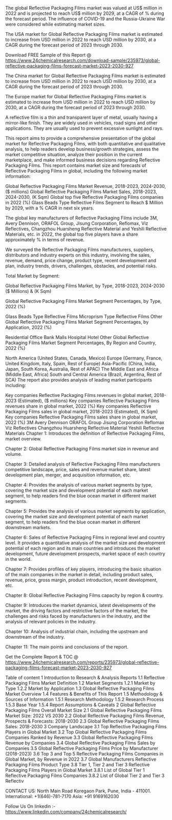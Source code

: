 The global Reflective Packaging Films market was valued at US$ million in 2022 and is projected to reach US$ million by 2029, at a CAGR of % during the forecast period. The influence of COVID-19 and the Russia-Ukraine War were considered while estimating market sizes.

The USA market for Global Reflective Packaging Films market is estimated to increase from USD million in 2022 to reach USD million by 2030, at a CAGR during the forecast period of 2023 through 2030.

Download FREE Sample of this Report @ https://www.24chemicalresearch.com/download-sample/235973/global-reflective-packaging-films-forecast-market-2023-2030-927

The China market for Global Reflective Packaging Films market is estimated to increase from USD million in 2022 to reach USD million by 2030, at a CAGR during the forecast period of 2023 through 2030.

The Europe market for Global Reflective Packaging Films market is estimated to increase from USD million in 2022 to reach USD million by 2030, at a CAGR during the forecast period of 2023 through 2030.

A reflective film is a thin and transparent layer of metal, usually having a mirror-like finish. They are widely used in vehicles, road signs and other applications. They are usually used to prevent excessive sunlight and rays.

This report aims to provide a comprehensive presentation of the global market for Reflective Packaging Films, with both quantitative and qualitative analysis, to help readers develop business/growth strategies, assess the market competitive situation, analyze their position in the current marketplace, and make informed business decisions regarding Reflective Packaging Films. This report contains market size and forecasts of Reflective Packaging Films in global, including the following market information:

Global Reflective Packaging Films Market Revenue, 2018-2023, 2024-2030, ($ millions)
Global Reflective Packaging Films Market Sales, 2018-2023, 2024-2030, (K Sqm)
Global top five Reflective Packaging Films companies in 2022 (%)
Glass Beads Type Reflective Films Segment to Reach $ Million by 2029, with a % CAGR in next six years.

The global key manufacturers of Reflective Packaging Films include 3M, Avery Dennison, ORAFOL Group, Jisung Corporation, Reflomax, Viz Reflectives, Changzhou Huarsheng Reflective Material and Yeshili Reflective Materials, etc. in 2022, the global top five players have a share approximately % in terms of revenue.

We surveyed the Reflective Packaging Films manufacturers, suppliers, distributors and industry experts on this industry, involving the sales, revenue, demand, price change, product type, recent development and plan, industry trends, drivers, challenges, obstacles, and potential risks.

Total Market by Segment:

Global Reflective Packaging Films Market, by Type, 2018-2023, 2024-2030 ($ Millions) & (K Sqm)

Global Reflective Packaging Films Market Segment Percentages, by Type, 2022 (%)

Glass Beads Type Reflective Films
Microprism Type Reflective Films
Other
Global Reflective Packaging Films Market Segment Percentages, by Application, 2022 (%)

Residential
Office
Bank
Malls
Hosipital
Hotel
Other
Global Reflective Packaging Films Market Segment Percentages, By Region and Country, 2022 (%)

North America (United States, Canada, Mexico)
Europe (Germany, France, United Kingdom, Italy, Spain, Rest of Europe)
Asia-Pacific (China, India, Japan, South Korea, Australia, Rest of APAC)
The Middle East and Africa (Middle East, Africa)
South and Central America (Brazil, Argentina, Rest of SCA)
The report also provides analysis of leading market participants including:

Key companies Reflective Packaging Films revenues in global market, 2018-2023 (Estimated), ($ millions)
Key companies Reflective Packaging Films revenues share in global market, 2022 (%)
Key companies Reflective Packaging Films sales in global market, 2018-2023 (Estimated), (K Sqm)
Key companies Reflective Packaging Films sales share in global market, 2022 (%)
3M
Avery Dennison
ORAFOL Group
Jisung Corporation
Reflomax
Viz Reflectives
Changzhou Huarsheng Reflective Material
Yeshili Reflective Materials
Chapter 1: Introduces the definition of Reflective Packaging Films, market overview.

Chapter 2: Global Reflective Packaging Films market size in revenue and volume.

Chapter 3: Detailed analysis of Reflective Packaging Films manufacturers competitive landscape, price, sales and revenue market share, latest development plan, merger, and acquisition information, etc.

Chapter 4: Provides the analysis of various market segments by type, covering the market size and development potential of each market segment, to help readers find the blue ocean market in different market segments.

Chapter 5: Provides the analysis of various market segments by application, covering the market size and development potential of each market segment, to help readers find the blue ocean market in different downstream markets.

Chapter 6: Sales of Reflective Packaging Films in regional level and country level. It provides a quantitative analysis of the market size and development potential of each region and its main countries and introduces the market development, future development prospects, market space of each country in the world.

Chapter 7: Provides profiles of key players, introducing the basic situation of the main companies in the market in detail, including product sales, revenue, price, gross margin, product introduction, recent development, etc.

Chapter 8: Global Reflective Packaging Films capacity by region & country.

Chapter 9: Introduces the market dynamics, latest developments of the market, the driving factors and restrictive factors of the market, the challenges and risks faced by manufacturers in the industry, and the analysis of relevant policies in the industry.

Chapter 10: Analysis of industrial chain, including the upstream and downstream of the industry.

Chapter 11: The main points and conclusions of the report.

Get the Complete Report & TOC @ https://www.24chemicalresearch.com/reports/235973/global-reflective-packaging-films-forecast-market-2023-2030-927

Table of content
1 Introduction to Research & Analysis Reports
1.1 Reflective Packaging Films Market Definition
1.2 Market Segments
1.2.1 Market by Type
1.2.2 Market by Application
1.3 Global Reflective Packaging Films Market Overview
1.4 Features & Benefits of This Report
1.5 Methodology & Sources of Information
1.5.1 Research Methodology
1.5.2 Research Process
1.5.3 Base Year
1.5.4 Report Assumptions & Caveats
2 Global Reflective Packaging Films Overall Market Size
2.1 Global Reflective Packaging Films Market Size: 2022 VS 2030
2.2 Global Reflective Packaging Films Revenue, Prospects & Forecasts: 2018-2030
2.3 Global Reflective Packaging Films Sales: 2018-2030
3 Company Landscape
3.1 Top Reflective Packaging Films Players in Global Market
3.2 Top Global Reflective Packaging Films Companies Ranked by Revenue
3.3 Global Reflective Packaging Films Revenue by Companies
3.4 Global Reflective Packaging Films Sales by Companies
3.5 Global Reflective Packaging Films Price by Manufacturer (2018-2023)
3.6 Top 3 and Top 5 Reflective Packaging Films Companies in Global Market, by Revenue in 2022
3.7 Global Manufacturers Reflective Packaging Films Product Type
3.8 Tier 1, Tier 2 and Tier 3 Reflective Packaging Films Players in Global Market
3.8.1 List of Global Tier 1 Reflective Packaging Films Companies
3.8.2 List of Global Tier 2 and Tier 3 Reflectiv

CONTACT US:
North Main Road Koregaon Park, Pune, India - 411001.
International: +1(646)-781-7170
Asia: +91 9169162030

Follow Us On linkedin :- https://www.linkedin.com/company/24chemicalresearch/
